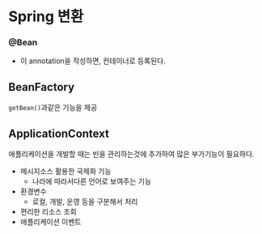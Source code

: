 # Spring 변환

### @Bean
- 이 annotation을 작성하면, 컨테이너로 등록된다.


## BeanFactory 
`getBean()`과같은 기능을 제공

## ApplicationContext
애플리케이션을 개발할 때는 빈을 관리하는것에 추가하여 많은 부가기능이 필요하다.  
- 메시지소스 활용한 국제화 기능
  - 나라에 따라서다른 언어로 보여주는 기능
- 환경변수
  - 로컬, 개발, 운영 등을 구분해서 처리
- 편리한 리소스 조회
- 애플리케이션 이벤트


